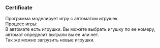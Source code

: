 ### Certificate
Программа моделирует игру с автоматом игрушек.  
Процесс игры:    
В автомате есть игрушки. Вы можете выбрать игушку по ее номеру, автомат определит выграли вы ее или нет.   
Так же можно загрузить новые игрушки.
